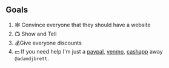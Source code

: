## Goals
  1. 🕸 Convince everyone that they should have a website
  2. 📺 Show and Tell
  3. 💰Give everyone discounts
  4. 💵 If you need help I'm just a [paypal](paypal.com/adamdjbrett), [venmo](venmo.com/adamdjbrett), [cashapp](cash.app/$adamdjbrett) away `@adamdjbrett`.
